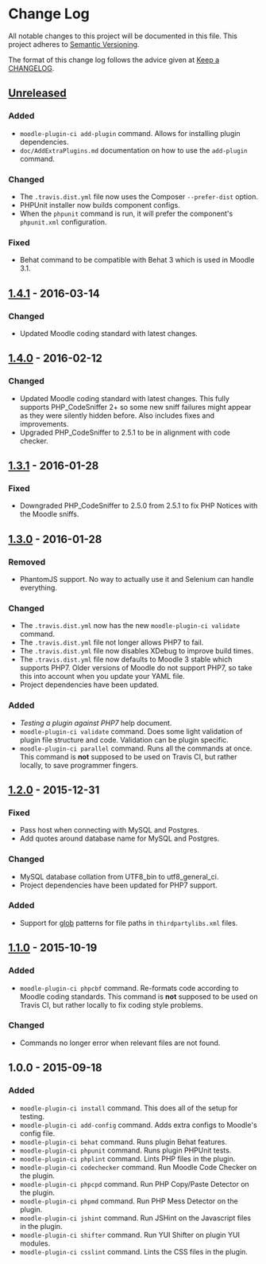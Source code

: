 # Change Log
All notable changes to this project will be documented in this file.
This project adheres to [Semantic Versioning](http://semver.org/).

The format of this change log follows the advice given at [Keep a CHANGELOG](http://keepachangelog.com).

## [Unreleased]
### Added
- `moodle-plugin-ci add-plugin` command. Allows for installing plugin dependencies.
- `doc/AddExtraPlugins.md` documentation on how to use the `add-plugin` command.

### Changed
- The `.travis.dist.yml` file now uses the Composer `--prefer-dist` option.
- PHPUnit installer now builds component configs.
- When the `phpunit` command is run, it will prefer the component's `phpunit.xml` configuration.

### Fixed
- Behat command to be compatible with Behat 3 which is used in Moodle 3.1. 

## [1.4.1] - 2016-03-14
### Changed
- Updated Moodle coding standard with latest changes.

## [1.4.0] - 2016-02-12
### Changed
- Updated Moodle coding standard with latest changes.  This fully supports PHP_CodeSniffer 2+ so some new sniff
  failures might appear as they were silently hidden before.  Also includes fixes and improvements.
- Upgraded PHP_CodeSniffer to 2.5.1 to be in alignment with code checker.

## [1.3.1] - 2016-01-28
### Fixed
- Downgraded PHP_CodeSniffer to 2.5.0 from 2.5.1 to fix PHP Notices with the Moodle sniffs.

## [1.3.0] - 2016-01-28
### Removed
- PhantomJS support.  No way to actually use it and Selenium can handle everything.

### Changed
- The `.travis.dist.yml` now has the new `moodle-plugin-ci validate` command.
- The `.travis.dist.yml` file not longer allows PHP7 to fail.
- The `.travis.dist.yml` file now disables XDebug to improve build times.
- The `.travis.dist.yml` file now defaults to Moodle 3 stable which supports PHP7.  Older versions of Moodle do
  not support PHP7, so take this into account when you update your YAML file.
- Project dependencies have been updated.

### Added
- _Testing a plugin against PHP7_ help document.
- `moodle-plugin-ci validate` command. Does some light validation of plugin file structure and code.
  Validation can be plugin specific.
- `moodle-plugin-ci parallel` command. Runs all the commands at once. This command is **not** supposed to be used
  on Travis CI, but rather locally, to save programmer fingers.

## [1.2.0] - 2015-12-31
### Fixed
- Pass host when connecting with MySQL and Postgres.
- Add quotes around database name for MySQL and Postgres.

### Changed
- MySQL database collation from UTF8_bin to utf8_general_ci.
- Project dependencies have been updated for PHP7 support.

### Added
- Support for [glob](http://php.net/manual/en/function.glob.php) patterns for file paths in `thirdpartylibs.xml` files.

## [1.1.0] - 2015-10-19
### Added
- `moodle-plugin-ci phpcbf` command. Re-formats code according to Moodle coding standards. This command is **not**
  supposed to be used on Travis CI, but rather locally to fix coding style problems.

### Changed
- Commands no longer error when relevant files are not found.

## 1.0.0 - 2015-09-18
### Added
- `moodle-plugin-ci install` command.  This does all of the setup for testing.
- `moodle-plugin-ci add-config` command.  Adds extra configs to Moodle's config file.
- `moodle-plugin-ci behat` command.  Runs plugin Behat features.
- `moodle-plugin-ci phpunit` command.  Runs plugin PHPUnit tests.
- `moodle-plugin-ci phplint` command.  Lints PHP files in the plugin.
- `moodle-plugin-ci codechecker` command.  Run Moodle Code Checker on the plugin.
- `moodle-plugin-ci phpcpd` command.  Run PHP Copy/Paste Detector on the plugin.
- `moodle-plugin-ci phpmd` command.  Run PHP Mess Detector on the plugin.
- `moodle-plugin-ci jshint` command.  Run JSHint on the Javascript files in the plugin.
- `moodle-plugin-ci shifter` command.  Run YUI Shifter on plugin YUI modules.
- `moodle-plugin-ci csslint` command.  Lints the CSS files in the plugin.

[Unreleased]: https://github.com/moodlerooms/moodle-plugin-ci/compare/1.4.1...master
[1.4.1]: https://github.com/moodlerooms/moodle-plugin-ci/compare/1.4.0...1.4.1
[1.4.0]: https://github.com/moodlerooms/moodle-plugin-ci/compare/1.3.1...1.4.0
[1.3.1]: https://github.com/moodlerooms/moodle-plugin-ci/compare/1.3.0...1.3.1
[1.3.0]: https://github.com/moodlerooms/moodle-plugin-ci/compare/1.2.0...1.3.0
[1.2.0]: https://github.com/moodlerooms/moodle-plugin-ci/compare/1.1.0...1.2.0
[1.1.0]: https://github.com/moodlerooms/moodle-plugin-ci/compare/1.0.0...1.1.0